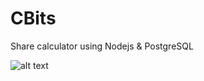 # CBits
Share calculator using Nodejs &amp; PostgreSQL

![alt text](https://image.prntscr.com/image/yQXgcCchR8qTTM3weAxFqA.png)
